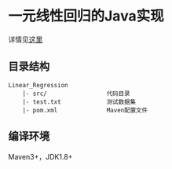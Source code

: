 # 一元线性回归的Java实现

详情见[这里](https://voidalex.github.io/2017/07/23/%E7%AE%97%E6%B3%95%E7%AC%94%E8%AE%B0%EF%BC%9A%E4%B8%80%E5%85%83%E7%BA%BF%E6%80%A7%E5%9B%9E%E5%BD%92%E5%8F%8AJava%E5%AE%9E%E7%8E%B0/)

## 目录结构
```
Linear_Regression
    |- src/                 代码目录
    |- test.txt             测试数据集
    |- pom.xml              Maven配置文件
```

## 编译环境
Maven3+，JDK1.8+
